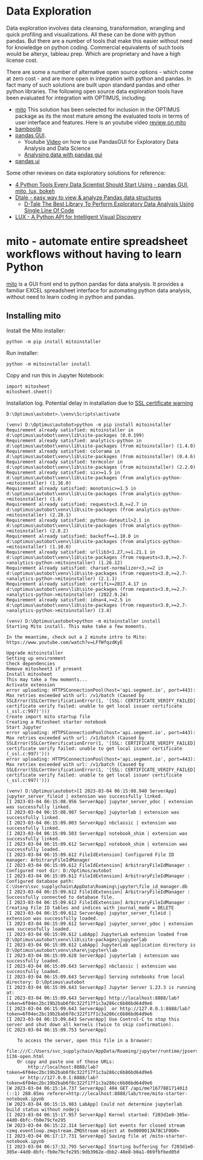 # Data Exploration

Data exploration involves data cleansing, transformation, wrangling and quick profiling and visualizations.
All these can be done with python pandas.  But there are a number of tools that make this easier without need for knowledge on python coding.
Commercial equivalents of such tools would be alteryx, tableau prep.  Which are proprietary and have a high license cost.

There are some a number of alternative open source options - which come at zero cost - and are more open in integration with python and pandas.  In fact many of such solutions are built upon standard pandas and other python libraries.
The following open source data exploration tools have been evaluated for integration with OPTIMUS, including:
- [mito](https://www.trymito.io/) This solution has been selected for inclusion in the OPTIMUS package as its the most mature among the evaluated tools in terms of user interface and features.  Here is an youtube video [review on mito](https://www.youtube.com/watch?v=js4iaGQvTAo&list=PLtqF5YXg7GLkskjS9D2PSIwKV6HUuWkXo&index=14)
- [bamboolib](https://docs.bamboolib.8080labs.com/)
- [pandas GUI](https://github.com/adamerose/PandasGUI).  
    - Youtube [Video](https://www.youtube.com/watch?v=F8mSlETrcl8&list=PLtqF5YXg7GLkskjS9D2PSIwKV6HUuWkXo&index=20) on how to use PandasGUI for Exploratory Data Analysis and Data Science
    - [Analysing data with pandas gui](https://flowygo.com/en/blog/pandasgui-graphical-user-interface-for-analyzing-data-with-pandas/)
- [pandas ui](https://github.com/arunnbaba/pandas_ui) 

Some other reviews on data exploratory solutions for reference:
- [4 Python Tools Every Data Scientist Should Start Using - pandas GUI, mito, lux, bokeh](https://medium.com/trymito/4-python-tools-every-data-scientist-should-start-using-f1a3be18d2c9)
- [Dtale - easy way to view & analyze Pandas data structures](https://github.com/man-group/dtale) 
    - [D-Tale The Best Library To Perform Exploratory Data Analysis Using Single Line Of Code]([https://github.com/segmentio/analytics-python/issues/142](https://towardsdatascience.com/d-tale-for-fast-and-easy-exploratory-data-analysis-of-well-log-data-a2ffca5295b6))
- [LUX - A Python API for Intelligent Visual Discovery](https://github.com/lux-org/lux)

# mito - automate entire spreadsheet workflows without having to learn Python

[mito](https://www.trymito.io/) is a GUI front end to python pandas for data analysis.  It provides a familiar EXCEL spreadsheet interface for automating python data analysis, without need to learn coding in python and pandas.

## Installing mito
Install the Mito installer:
```
python -m pip install mitoinstaller
```
Run installer:
```
python -m mitoinstaller install
```
Copy and run this in Jupyter Notebook:
```
import mitosheet
mitosheet.sheet()
```
Installation log.  Potential delay in installation due to [SSL certificate warning](https://github.com/segmentio/analytics-python/issues/142)
```
D:\Optimus\autobot>.\venv\Scripts\activate

(venv) D:\Optimus\autobot>python -m pip install mitoinstaller
Requirement already satisfied: mitoinstaller in d:\optimus\autobot\venv\lib\site-packages (0.0.199)
Requirement already satisfied: analytics-python in d:\optimus\autobot\venv\lib\site-packages (from mitoinstaller) (1.4.0)
Requirement already satisfied: colorama in d:\optimus\autobot\venv\lib\site-packages (from mitoinstaller) (0.4.6)
Requirement already satisfied: termcolor in d:\optimus\autobot\venv\lib\site-packages (from mitoinstaller) (2.2.0)
Requirement already satisfied: six>=1.5 in d:\optimus\autobot\venv\lib\site-packages (from analytics-python->mitoinstaller) (1.16.0)
Requirement already satisfied: monotonic>=1.5 in d:\optimus\autobot\venv\lib\site-packages (from analytics-python->mitoinstaller) (1.6)
Requirement already satisfied: requests<3.0,>=2.7 in d:\optimus\autobot\venv\lib\site-packages (from analytics-python->mitoinstaller) (2.28.1)
Requirement already satisfied: python-dateutil>2.1 in d:\optimus\autobot\venv\lib\site-packages (from analytics-python->mitoinstaller) (2.8.2)
Requirement already satisfied: backoff==1.10.0 in d:\optimus\autobot\venv\lib\site-packages (from analytics-python->mitoinstaller) (1.10.0)
Requirement already satisfied: urllib3<1.27,>=1.21.1 in d:\optimus\autobot\venv\lib\site-packages (from requests<3.0,>=2.7->analytics-python->mitoinstaller) (1.26.12)
Requirement already satisfied: charset-normalizer<3,>=2 in d:\optimus\autobot\venv\lib\site-packages (from requests<3.0,>=2.7->analytics-python->mitoinstaller) (2.1.1)
Requirement already satisfied: certifi>=2017.4.17 in d:\optimus\autobot\venv\lib\site-packages (from requests<3.0,>=2.7->analytics-python->mitoinstaller) (2022.9.24)
Requirement already satisfied: idna<4,>=2.5 in d:\optimus\autobot\venv\lib\site-packages (from requests<3.0,>=2.7->analytics-python->mitoinstaller) (3.4)

(venv) D:\Optimus\autobot>python -m mitoinstaller install
Starting Mito install. This make take a few moments.

In the meantime, check out a 2 minute intro to Mito: https://www.youtube.com/watch?v=LFfWfqzdKyE

Upgrade mitoinstaller
Setting up environment
Check dependencies
Remove mitosheet3 if present
Install mitosheet
This may take a few moments...
Activate extension
error uploading: HTTPSConnectionPool(host='api.segment.io', port=443): Max retries exceeded with url: /v1/batch (Caused by SSLError(SSLCertVerificationError(1, '[SSL: CERTIFICATE_VERIFY_FAILED] certificate verify failed: unable to get local issuer certificate (_ssl.c:997)')))
Create import mito startup file
Creating a Mitosheet starter notebook
Start Jupyter
error uploading: HTTPSConnectionPool(host='api.segment.io', port=443): Max retries exceeded with url: /v1/batch (Caused by SSLError(SSLCertVerificationError(1, '[SSL: CERTIFICATE_VERIFY_FAILED] certificate verify failed: unable to get local issuer certificate (_ssl.c:997)')))
error uploading: HTTPSConnectionPool(host='api.segment.io', port=443): Max retries exceeded with url: /v1/batch (Caused by SSLError(SSLCertVerificationError(1, '[SSL: CERTIFICATE_VERIFY_FAILED] certificate verify failed: unable to get local issuer certificate (_ssl.c:997)')))

(venv) D:\Optimus\autobot>[I 2023-03-04 06:15:08.940 ServerApp] jupyter_server_fileid | extension was successfully linked.
[I 2023-03-04 06:15:08.956 ServerApp] jupyter_server_ydoc | extension was successfully linked.
[I 2023-03-04 06:15:08.987 ServerApp] jupyterlab | extension was successfully linked.
[I 2023-03-04 06:15:09.003 ServerApp] nbclassic | extension was successfully linked.
[I 2023-03-04 06:15:09.503 ServerApp] notebook_shim | extension was successfully linked.
[I 2023-03-04 06:15:09.612 ServerApp] notebook_shim | extension was successfully loaded.
[I 2023-03-04 06:15:09.612 FileIdExtension] Configured File ID manager: ArbitraryFileIdManager
[I 2023-03-04 06:15:09.612 FileIdExtension] ArbitraryFileIdManager : Configured root dir: D:/Optimus/autobot
[I 2023-03-04 06:15:09.612 FileIdExtension] ArbitraryFileIdManager : Configured database path: C:\Users\svc_supplychain\AppData\Roaming\jupyter\file_id_manager.db
[I 2023-03-04 06:15:09.612 FileIdExtension] ArbitraryFileIdManager : Successfully connected to database file.
[I 2023-03-04 06:15:09.612 FileIdExtension] ArbitraryFileIdManager : Creating File ID tables and indices with journal_mode = DELETE
[I 2023-03-04 06:15:09.612 ServerApp] jupyter_server_fileid | extension was successfully loaded.
[I 2023-03-04 06:15:09.612 ServerApp] jupyter_server_ydoc | extension was successfully loaded.
[I 2023-03-04 06:15:09.612 LabApp] JupyterLab extension loaded from D:\Optimus\autobot\venv\lib\site-packages\jupyterlab
[I 2023-03-04 06:15:09.612 LabApp] JupyterLab application directory is D:\Optimus\autobot\venv\share\jupyter\lab
[I 2023-03-04 06:15:09.628 ServerApp] jupyterlab | extension was successfully loaded.
[I 2023-03-04 06:15:09.643 ServerApp] nbclassic | extension was successfully loaded.
[I 2023-03-04 06:15:09.643 ServerApp] Serving notebooks from local directory: D:\Optimus\autobot
[I 2023-03-04 06:15:09.643 ServerApp] Jupyter Server 1.23.3 is running at:
[I 2023-03-04 06:15:09.643 ServerApp] http://localhost:8888/lab?token=6f04ec2bc19b2bab6f8c322f17f1c3a286cc6b86bd64d9e6
[I 2023-03-04 06:15:09.643 ServerApp]  or http://127.0.0.1:8888/lab?token=6f04ec2bc19b2bab6f8c322f17f1c3a286cc6b86bd64d9e6
[I 2023-03-04 06:15:09.643 ServerApp] Use Control-C to stop this server and shut down all kernels (twice to skip confirmation).
[C 2023-03-04 06:15:09.753 ServerApp]

    To access the server, open this file in a browser:
        file:///C:/Users/svc_supplychain/AppData/Roaming/jupyter/runtime/jpserver-1136-open.html
    Or copy and paste one of these URLs:
        http://localhost:8888/lab?token=6f04ec2bc19b2bab6f8c322f17f1c3a286cc6b86bd64d9e6
     or http://127.0.0.1:8888/lab?token=6f04ec2bc19b2bab6f8c322f17f1c3a286cc6b86bd64d9e6
[W 2023-03-04 06:15:14.737 ServerApp] 404 GET /api/me?1677881714013 (::1) 288.85ms referer=http://localhost:8888/lab/tree/mito-starter-notebook.ipynb
[W 2023-03-04 06:15:15.983 LabApp] Could not determine jupyterlab build status without nodejs
[I 2023-03-04 06:15:17.957 ServerApp] Kernel started: f203d1e0-305e-44d0-8bfc-fb0e79cfe295
[W 2023-03-04 06:15:22.314 ServerApp] Got events for closed stream <zmq.eventloop.zmqstream.ZMQStream object at 0x0000013A78C1F0D0>
[I 2023-03-04 06:17:17.731 ServerApp] Saving file at /mito-starter-notebook.ipynb
[I 2023-03-04 06:17:32.795 ServerApp] Starting buffering for f203d1e0-305e-44d0-8bfc-fb0e79cfe295:9db3962e-dbb2-48e8-b0a1-069fbfbed05d
```

